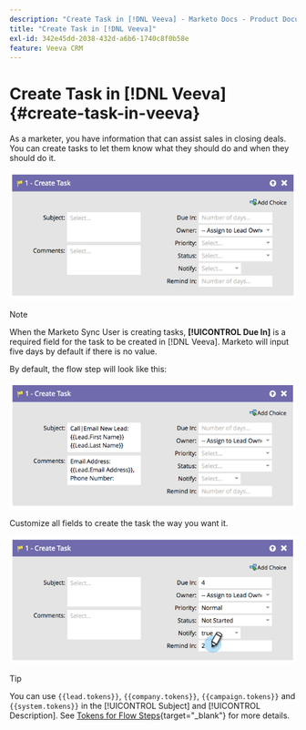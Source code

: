 ```yaml
---
description: "Create Task in [!DNL Veeva] - Marketo Docs - Product Documentation"
title: "Create Task in [!DNL Veeva]"
exl-id: 342e45dd-2038-432d-a6b6-1740c8f0b58e
feature: Veeva CRM
---
```

# Create Task in [!DNL Veeva] {#create-task-in-veeva}

As a marketer, you have information that can assist sales in closing deals. You can create tasks to let them know what they should do and when they should do it.

   ![](assets/create-task-in-veeva-1.png)

>[!NOTE]
>
>When the Marketo Sync User is creating tasks, **[!UICONTROL Due In]** is a required field for the task to be created in [!DNL Veeva]. Marketo will input five days by default if there is no value.

By default, the flow step will look like this:

   ![](assets/create-task-in-veeva-2.png)

Customize all fields to create the task the way you want it.

   ![](assets/create-task-in-veeva-3.png)

>[!TIP]
>
>You can use `{{lead.tokens}}`, `{{company.tokens}}`, `{{campaign.tokens}}` and `{{system.tokens}}` in the [!UICONTROL Subject] and [!UICONTROL Description]. See [Tokens for Flow Steps](/help/marketo/product-docs/core-marketo-concepts/smart-campaigns/flow-actions/use-tokens-in-flow-steps.md){target="_blank"} for more details.
